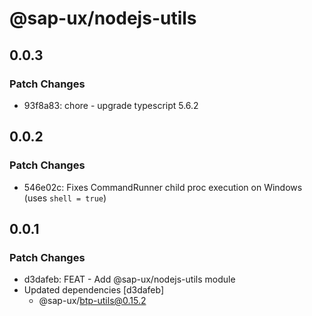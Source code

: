 # @sap-ux/nodejs-utils

## 0.0.3

### Patch Changes

-   93f8a83: chore - upgrade typescript 5.6.2

## 0.0.2

### Patch Changes

-   546e02c: Fixes CommandRunner child proc execution on Windows (uses `shell = true`)

## 0.0.1

### Patch Changes

-   d3dafeb: FEAT - Add @sap-ux/nodejs-utils module
-   Updated dependencies [d3dafeb]
    -   @sap-ux/btp-utils@0.15.2
